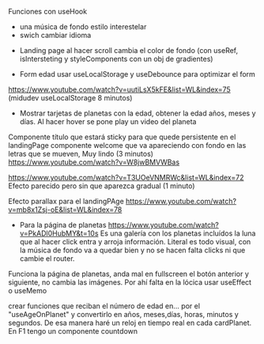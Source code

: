 Funciones con useHook

- una música de fondo estilo interestelar
- swich cambiar idioma

* Landing page
  al hacer scroll cambia el color de fondo (con useRef, isIntersteting y styleComponents con un obj de gradientes)

* Form edad
  usar useLocalStorage y useDebounce para optimizar el form

https://www.youtube.com/watch?v=uutiLsX5kFE&list=WL&index=75 (midudev useLocalStorage 8 minutos)

- Mostrar tarjetas de planetas con la edad, obtener la edad años, meses y días. Al hacer hover se pone play un video del planeta

Componente título que estará sticky para que quede persistente en el landingPage
componente welcome que va apareciendo con fondo en las letras que se mueven, Muy lindo (3 minutos)
https://www.youtube.com/watch?v=W8jwBMVWBas

https://www.youtube.com/watch?v=T3UOeVNMRWc&list=WL&index=72 Efecto parecido pero sin que aparezca gradual (1 minuto)

Efecto parallax para el landingPAge
https://www.youtube.com/watch?v=mb8x1Zsj-oE&list=WL&index=78

- Para la página de planetas
  https://www.youtube.com/watch?v=PkADl0HubMY&t=10s
  Es una galería con los planetas incluídos la luna que al hacer click entra y arroja información. Literal es todo visual, con la música de fondo va a quedar bien y no se hacen falta clicks ni que cambie el router.

Funciona la página de planetas, anda mal en fullscreen el botón anterior y siguiente, no cambia las imágenes. Por ahí falta en la lócica usar useEffect o useMemo

crear funciones que reciban el número de edad en... por el "useAgeOnPlanet" y convertirlo en años, meses,días, horas, minutos y segundos. De esa manera haré un reloj en tiempo real en cada cardPlanet.
En F1 tengo un componente countdown
